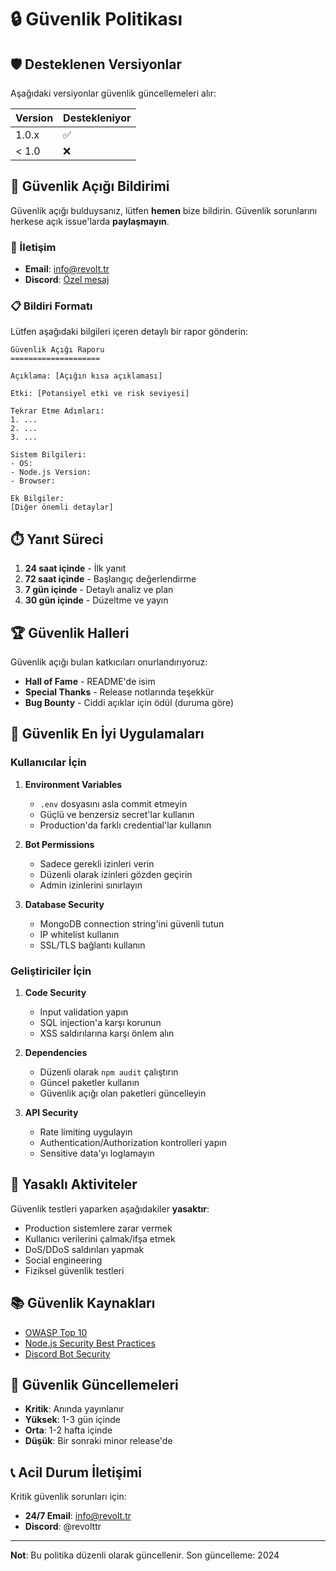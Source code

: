 # 🔒 Güvenlik Politikası

## 🛡️ Desteklenen Versiyonlar

Aşağıdaki versiyonlar güvenlik güncellemeleri alır:

| Version | Destekleniyor |
| ------- | ------------- |
| 1.0.x   | ✅            |
| < 1.0   | ❌            |

## 🚨 Güvenlik Açığı Bildirimi

Güvenlik açığı bulduysanız, lütfen **hemen** bize bildirin. Güvenlik sorunlarını herkese açık issue'larda **paylaşmayın**.

### 📧 İletişim

- **Email**: info@revolt.tr
- **Discord**: [Özel mesaj](#)

### 📋 Bildiri Formatı

Lütfen aşağıdaki bilgileri içeren detaylı bir rapor gönderin:

```
Güvenlik Açığı Raporu
====================

Açıklama: [Açığın kısa açıklaması]

Etki: [Potansiyel etki ve risk seviyesi]

Tekrar Etme Adımları:
1. ...
2. ...
3. ...

Sistem Bilgileri:
- OS: 
- Node.js Version:
- Browser:

Ek Bilgiler:
[Diğer önemli detaylar]
```

## ⏱️ Yanıt Süreci

1. **24 saat içinde** - İlk yanıt
2. **72 saat içinde** - Başlangıç değerlendirme
3. **7 gün içinde** - Detaylı analiz ve plan
4. **30 gün içinde** - Düzeltme ve yayın

## 🏆 Güvenlik Halleri

Güvenlik açığı bulan katkıcıları onurlandırıyoruz:

- **Hall of Fame** - README'de isim
- **Special Thanks** - Release notlarında teşekkür
- **Bug Bounty** - Ciddi açıklar için ödül (duruma göre)

## 🔐 Güvenlik En İyi Uygulamaları

### Kullanıcılar İçin

1. **Environment Variables**
   - `.env` dosyasını asla commit etmeyin
   - Güçlü ve benzersiz secret'lar kullanın
   - Production'da farklı credential'lar kullanın

2. **Bot Permissions**
   - Sadece gerekli izinleri verin
   - Düzenli olarak izinleri gözden geçirin
   - Admin izinlerini sınırlayın

3. **Database Security**
   - MongoDB connection string'ini güvenli tutun
   - IP whitelist kullanın
   - SSL/TLS bağlantı kullanın

### Geliştiriciler İçin

1. **Code Security**
   - Input validation yapın
   - SQL injection'a karşı korunun
   - XSS saldırılarına karşı önlem alın

2. **Dependencies**
   - Düzenli olarak `npm audit` çalıştırın
   - Güncel paketler kullanın
   - Güvenlik açığı olan paketleri güncelleyin

3. **API Security**
   - Rate limiting uygulayın
   - Authentication/Authorization kontrolleri yapın
   - Sensitive data'yı loglamayın

## 🚫 Yasaklı Aktiviteler

Güvenlik testleri yaparken aşağıdakiler **yasaktır**:

- Production sistemlere zarar vermek
- Kullanıcı verilerini çalmak/ifşa etmek
- DoS/DDoS saldırıları yapmak
- Social engineering
- Fiziksel güvenlik testleri

## 📚 Güvenlik Kaynakları

- [OWASP Top 10](https://owasp.org/www-project-top-ten/)
- [Node.js Security Best Practices](https://nodejs.org/en/docs/guides/security/)
- [Discord Bot Security](https://discord.com/developers/docs/topics/oauth2#bot-vs-user-accounts)

## 🔄 Güvenlik Güncellemeleri

- **Kritik**: Anında yayınlanır
- **Yüksek**: 1-3 gün içinde
- **Orta**: 1-2 hafta içinde
- **Düşük**: Bir sonraki minor release'de

## 📞 Acil Durum İletişimi

Kritik güvenlik sorunları için:

- **24/7 Email**: info@revolt.tr
- **Discord**: @revolttr

---

**Not**: Bu politika düzenli olarak güncellenir. Son güncelleme: 2024

